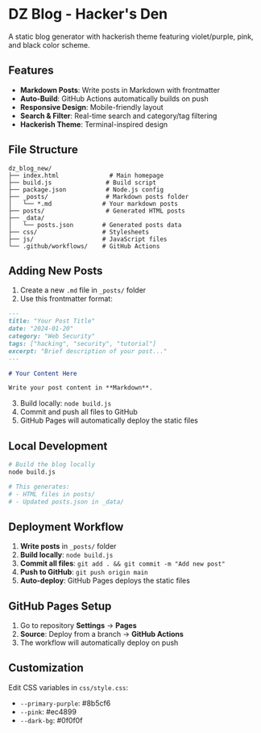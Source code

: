 # DZ Blog - Hacker's Den

A static blog generator with hackerish theme featuring violet/purple, pink, and black color scheme.

## Features

- **Markdown Posts**: Write posts in Markdown with frontmatter
- **Auto-Build**: GitHub Actions automatically builds on push
- **Responsive Design**: Mobile-friendly layout
- **Search & Filter**: Real-time search and category/tag filtering
- **Hackerish Theme**: Terminal-inspired design

## File Structure

```
dz_blog_new/
├── index.html              # Main homepage
├── build.js               # Build script
├── package.json           # Node.js config
├── _posts/                # Markdown posts folder
│   └── *.md              # Your markdown posts
├── posts/                 # Generated HTML posts
├── _data/
│   └── posts.json        # Generated posts data
├── css/                  # Stylesheets
├── js/                   # JavaScript files
└── .github/workflows/    # GitHub Actions
```

## Adding New Posts

1. Create a new `.md` file in `_posts/` folder
2. Use this frontmatter format:

```markdown
---
title: "Your Post Title"
date: "2024-01-20"
category: "Web Security"
tags: ["hacking", "security", "tutorial"]
excerpt: "Brief description of your post..."
---

# Your Content Here

Write your post content in **Markdown**.
```

3. Build locally: `node build.js`
4. Commit and push all files to GitHub
5. GitHub Pages will automatically deploy the static files

## Local Development

```bash
# Build the blog locally
node build.js

# This generates:
# - HTML files in posts/
# - Updated posts.json in _data/
```

## Deployment Workflow

1. **Write posts** in `_posts/` folder
2. **Build locally**: `node build.js`
3. **Commit all files**: `git add . && git commit -m "Add new post"`
4. **Push to GitHub**: `git push origin main`
5. **Auto-deploy**: GitHub Pages deploys the static files

## GitHub Pages Setup

1. Go to repository **Settings** → **Pages**
2. **Source**: Deploy from a branch → **GitHub Actions**
3. The workflow will automatically deploy on push

## Customization

Edit CSS variables in `css/style.css`:
- `--primary-purple`: #8b5cf6
- `--pink`: #ec4899
- `--dark-bg`: #0f0f0f